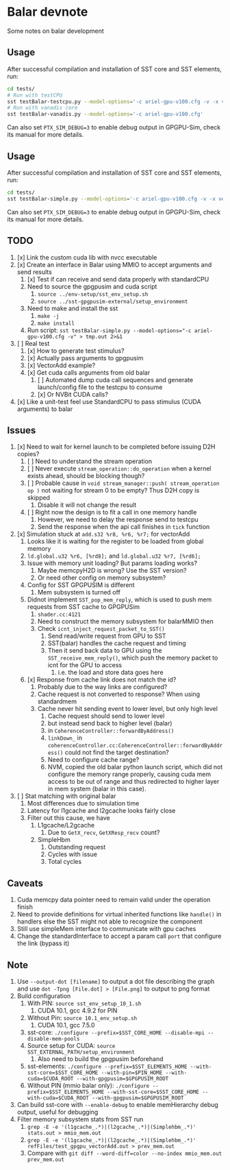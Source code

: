 # Balar devnote

Some notes on balar development

## Usage

After successful compilation and installation of SST core and SST elements, run:

```bash
cd tests/
# Run with testCPU
sst testBalar-testcpu.py --model-options='-c ariel-gpu-v100.cfg -v -x vectorAdd/vectorAdd'
# Run with vanadis core
sst testBalar-vanadis.py --model-options='-c ariel-gpu-v100.cfg'
```

Can also set `PTX_SIM_DEBUG=3` to enable debug output in GPGPU-Sim, check its manual for more details.

## Usage

After successful compilation and installation of SST core and SST elements, run:

```bash
cd tests/
sst testBalar-simple.py --model-options='-c ariel-gpu-v100.cfg -v -x vectorAdd/vectorAdd'
```

Can also set `PTX_SIM_DEBUG=3` to enable debug output in GPGPU-Sim, check its manual for more details.

## TODO

1. [x] Link the custom cuda lib with nvcc executable
2. [x] Create an interface in Balar using MMIO to accept arguments and send results
    1. [x] Test if can receive and send data properly with standardCPU
    1. Need to source the gpgpusim and cuda script
        1. `source ../env-setup/sst_env_setup.sh`
        1. `source ../sst-gpgpusim-external/setup_environment`
    1. Need to make and install the sst
        1. `make -j`
        1. `make install`
    1. Run script: `sst testBalar-simple.py --model-options="-c ariel-gpu-v100.cfg -v" > tmp.out 2>&1`
3. [ ] Real test
    1. [x] How to generate test stimulus?
    2. [x] Actually pass arguments to gpgpusim
    3. [x] VectorAdd example?
    4. [x] Get cuda calls arguments from old balar
        1. [ ] Automated dump cuda call sequences and generate launch/config file to the testcpu to consume
        2. [x] Or NVBit CUDA calls?
4. [x] Like a unit-test feel use StandardCPU to pass stimulus (CUDA arguments) to balar

## Issues

1. [x] Need to wait for kernel launch to be completed before issuing D2H copies?
    1. [ ] Need to understand the stream operation
    1. [ ] Never execute `stream_operation::do_operation` when a kernel exists ahead, should be blocking though?
    1. [ ] Probable cause in `void stream_manager::push( stream_operation op )` not waiting for stream 0 to be empty? Thus D2H copy is skipped
        1. Disable it will not change the result
    1. [ ] Right now the design is to fit a call in one memory handle
        1. However, we need to delay the response send to testcpu
        2. Send the response when the api call finishes in `tick` function
2. [x] Simulation stuck at `add.s32 %r8, %r6, %r7;` for vectorAdd
    1. Looks like it is waiting for the register to be loaded from global memory
    1. `ld.global.u32 %r6, [%rd8];` and `ld.global.u32 %r7, [%rd6];`
    1. Issue with memory unit loading? But params loading works?
        1. Maybe memcpyH2D is wrong? Use the SST version?
        2. Or need other config on memory subsystem?
    1. Config for SST GPGPUSIM is different
        1. Mem subsystem is turned off
    1. Didnot implement `SST_pop_mem_reply`, which is used to push mem requests from SST cache to GPGPUSim
        1. `shader.cc:4121`
        1. Need to construct the memory subsystem for balarMMIO then
        1. Check `icnt_inject_request_packet_to_SST()`
            1. Send read/write request from GPU to SST
            1. SST(balar) handles the cache request and timing
            1. Then it send back data to GPU using the `SST_receive_mem_reply()`, which push the memory packet to icnt for the GPU to access
                1. i.e. the load and store data goes here
    1. [x] Response from cache link does not match the id?
        1. Probably due to the way links are configured?
        1. Cache request is not converted to response? When using standardmem
        1. Cache never hit sending event to lower level, but only high level
            1. Cache request should send to lower level
            2. but instead send back to higher level (balar)
            3. in `CoherenceController::forwardByAddress()`
            4. `linkDown_` in `coherenceController.cc:CoherenceController::forwardByAddress()` could not find the target destination?
            5. Need to configure cache range?
            6. NVM, copied the old balar python launch script, which did not configure the memory range properly, causing cuda mem access to be out of range and thus redirected to higher layer in mem system (balar in this case).
3. [ ] Stat matching with original balar
    1. Most differences due to simulation time
    1. Latency for l1gcache and l2gcache looks fairly close
    1. Filter out this cause, we have
        1. L1gcache/L2gcache
            1. Due to `GetX_recv`, `GetXResp_recv` count?
        2. SimpleHbm
            1. Outstanding request
            1. Cycles with issue
            1. Total cycles

## Caveats

1. Cuda memcpy data pointer need to remain valid under the operation finish
2. Need to provide definitions for virtual inherited functions like `handle()` in handlers else the SST might not able to recognize the component
3. Still use simpleMem interface to communicate with gpu caches
4. Change the standardInterface to accept a param call `port` that configure the link (bypass it)

## Note

1. Use `--output-dot [filename]` to output a dot file describing the graph and use `dot -Tpng [File.dot] > [File.png]` to output to png format
1. Build configuration
    1. With PIN: `source sst_env_setup_10_1.sh`
        1. CUDA 10.1, gcc 4.9.2 for PIN
    2. Without Pin: `source 10.1_env_setup.sh`
        1. CUDA 10.1, gcc 7.5.0
    3. sst-core: `./configure --prefix=$SST_CORE_HOME --disable-mpi --disable-mem-pools`
    4. Source setup for CUDA: `source SST_EXTERNAL_PATH/setup_environment`
        1. Also need to build the gpgpusim beforehand
    5. sst-elements: `./configure --prefix=$SST_ELEMENTS_HOME --with-sst-core=$SST_CORE_HOME --with-pin=$PIN_HOME --with-cuda=$CUDA_ROOT --with-gpgpusim=$GPGPUSIM_ROOT`
    6. Without PIN (mmio balar only): `./configure --prefix=$SST_ELEMENTS_HOME --with-sst-core=$SST_CORE_HOME --with-cuda=$CUDA_ROOT --with-gpgpusim=$GPGPUSIM_ROOT`
1. Can build sst-core with `--enable-debug` to enable memHierarchy debug output, useful for debugging
1. Filter memory subsystem stats from SST run
    1. `grep -E -e '(l1gcache_.*)|(l2gcache_.*)|(Simplehbm_.*)' stats.out > mmio_mem.out`
    1. `grep -E -e '(l1gcache_.*)|(l2gcache_.*)|(Simplehbm_.*)' refFiles/test_gpgpu_vectorAdd.out > prev_mem.out`
    1. Compare with `git diff --word-diff=color --no-index mmio_mem.out prev_mem.out`

